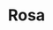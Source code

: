 ---
title: Rosa
date: 
draft: false

# descripcion
description : Rosa

materials: Plata 925

color: Plateado

dimensions: 2cm

code: 02-14-0184

type: "Dijes"

categories: []

# Images
# first image will be shown in the product page
images:
  # - image: "images/path_to_image"
  # La ubicacion de las imagenes es imagenes/Dijes/Dijes.Plata/02-14-0184-rosa
  - image: "./images/dijes/plata/02-14-0184-rosa.JPG"
---